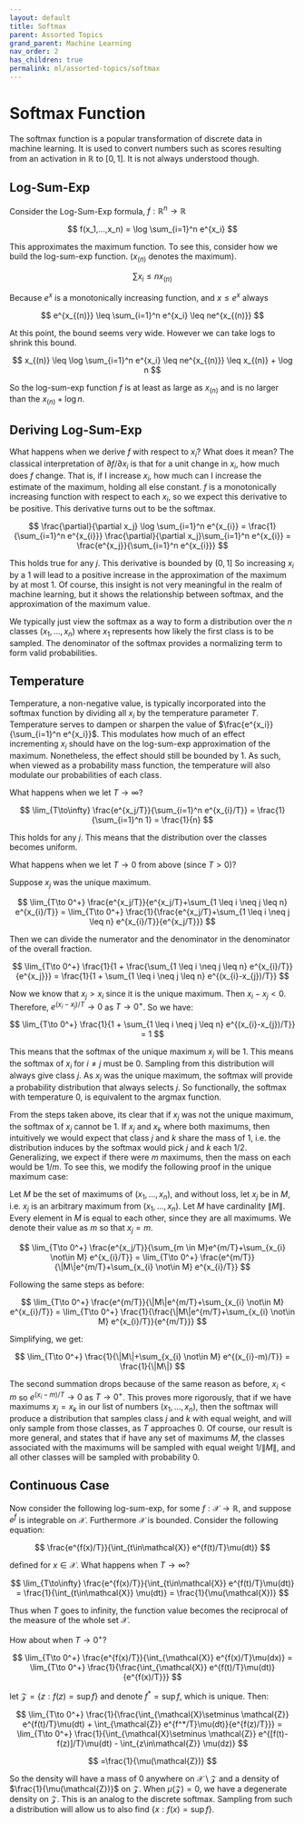 ```yaml
---
layout: default
title: Softmax
parent: Assorted Topics
grand_parent: Machine Learning
nav_order: 2
has_children: true
permalink: ml/assorted-topics/softmax
---
```


# Softmax Function

The softmax function is a popular transformation of discrete data in machine learning. It is used to convert numbers such as scores resulting from an activation in $\mathbb{R}$ to $[0, 1]$. It is not always understood though.

## Log-Sum-Exp

Consider the Log-Sum-Exp formula, $f: \mathbb{R}^n \to \mathbb{R}$

$$
f(x_1,...,x_n) = \log \sum_{i=1}^n e^{x_i}
$$

This approximates the maximum function. To see this, consider how we build the log-sum-exp function. ($x_(n)$ denotes the maximum).

$$
\sum x_i \leq nx_{(n)}
$$

Because $e^x$ is a monotonically increasing function, and $x \leq e^x$ always

$$
e^{x_{(n)}} \leq \sum_{i=1}^n e^{x_i} \leq ne^{x_{(n)}}
$$

At this point, the bound seems very wide. However we can take logs to shrink this bound.

$$
x_{(n)} \leq \log \sum_{i=1}^n e^{x_i} \leq ne^{x_{(n)}} \leq x_{(n)} + \log n
$$

So the log-sum-exp function $f$ is at least as large as $x_{(n)}$ and is no larger than the $x_{(n)}+\log n$.

## Deriving Log-Sum-Exp

What happens when we derive $f$ with respect to $x_i$? What does it mean? The classical interpretation of $\partial f / \partial x_i$ is that for a unit change in $x_i$, how much does $f$ change. That is, if I increase $x_i$, how much can I increase the estimate of the maximum, holding all else constant. $f$ is a monotonically increasing function with respect to each $x_i$, so we expect this derivative to be positive. This derivative turns out to be the softmax.

$$
\frac{\partial}{\partial x_j} \log \sum_{i=1}^n e^{x_{i}} = \frac{1}{\sum_{i=1}^n e^{x_{i}}} \frac{\partial}{\partial x_j}\sum_{i=1}^n e^{x_{i}} = \frac{e^{x_j}}{\sum_{i=1}^n e^{x_{i}}}
$$

This holds true for any $j$. This derivative is bounded by $(0,1]$ So increasing $x_i$ by a 1 will lead to a positive increase in the approximation of the maximum by at most 1. Of course, this insight is not very meaningful in the realm of machine learning, but it shows the relationship between softmax, and the approximation of the maximum value. 

We typically just view the softmax as a way to form a distribution over the $n$ classes $(x_1,...,x_n)$ where $x_1$ represents how likely the first class is to be sampled. The denominator of the softmax provides a normalizing term to form valid probabilities.

## Temperature

Temperature, a non-negative value, is typically incorporated into the softmax function by dividing all $x_i$ by the temperature parameter $T$. Temperature serves to dampen or sharpen the value of $\frac{e^{x_i}}{\sum_{i=1}^n e^{x_i}}$. This modulates how much of an effect incrementing $x_i$ should have on the log-sum-exp approximation of the maximum. Nonetheless, the effect should still be bounded by 1. As such, when viewed as a probability mass function, the temperature will also modulate our probabilities of each class.

What happens when we let $T \to \infty$? 

$$
\lim_{T\to\infty} \frac{e^{x_j/T}}{\sum_{i=1}^n e^{x_{i}/T}} = \frac{1}{\sum_{i=1}^n 1} = \frac{1}{n}
$$

This holds for any $j$. This means that the distribution over the classes becomes uniform.

What happens when we let $T \to 0$ from above (since $T > 0$)?

Suppose $x_j$ was the unique maximum.

$$
\lim_{T\to 0^+} \frac{e^{x_j/T}}{e^{x_j/T}+\sum_{1 \leq i \neq j \leq n} e^{x_{i}/T}} = \lim_{T\to 0^+} \frac{1}{\frac{e^{x_j/T}+\sum_{1 \leq i \neq j \leq n} e^{x_{i}/T}}{e^{x_j/T}}}
$$

Then we can divide the numerator and the denominator in the denominator of the overall fraction.

$$
\lim_{T\to 0^+} \frac{1}{1 + \frac{\sum_{1 \leq i \neq j \leq n} e^{x_{i}/T}}{e^{x_j}}} = \frac{1}{1 + \sum_{1 \leq i \neq j \leq n} e^{(x_{i}-x_{j})/T}}
$$

Now we know that $x_j > x_i$ since it is the unique maximum. Then $x_i - x_j < 0$. Therefore, $e^{(x_{i}-x_{j})/T} \to 0$ as $T \to 0^+$. So we have:

$$
\lim_{T\to 0^+} \frac{1}{1 + \sum_{1 \leq i \neq j \leq n} e^{(x_{i}-x_{j})/T}} = 1
$$

This means that the softmax of the unique maximum $x_j$ will be 1. This means the softmax of $x_i$ for $i \neq j$ must be 0. Sampling from this distribution will always give class $j$. As $x_j$ was the unique maximum, the softmax will provide a probability distribution that always selects $j$. So functionally, the softmax with temperature 0, is equivalent to the argmax function.

From the steps taken above, its clear that if $x_j$ was not the unique maximum, the softmax of $x_j$ cannot be 1. If $x_j$ and $x_k$ where both maximums, then intuitively we would expect that class $j$ and $k$ share the mass of 1, i.e. the distribution induces by the softmax would pick $j$ and $k$ each 1/2. Generalizing, we expect if there were $m$ maximums, then the mass on each would be $1/m$. To see this, we modify the following proof in the unique maximum case:

Let $M$ be the set of maximums of $(x_1,...,x_n)$, and without loss, let $x_j$ be in $M$, i.e. $x_j$ is an arbitrary maximum from $(x_1,...,x_n)$. Let $M$ have cardinality $\|M\|$. Every element in $M$ is equal to each other, since they are all maximums. We denote their value as $m$ so that $x_j = m$.

$$
\lim_{T\to 0^+} \frac{e^{x_j/T}}{\sum_{m \in M}e^{m/T}+\sum_{x_{i} \not\in M} e^{x_{i}/T}} = \lim_{T\to 0^+} \frac{e^{m/T}}{\|M\|e^{m/T}+\sum_{x_{i} \not\in M} e^{x_{i}/T}}
$$

Following the same steps as before:

$$
\lim_{T\to 0^+} \frac{e^{m/T}}{\|M\|e^{m/T}+\sum_{x_{i} \not\in M} e^{x_{i}/T}} = \lim_{T\to 0^+} \frac{1}{\frac{\|M\|e^{m/T}+\sum_{x_{i} \not\in M} e^{x_{i}/T}}{e^{m/T}}}
$$

Simplifying, we get:

$$
\lim_{T\to 0^+} \frac{1}{\|M\|+\sum_{x_{i} \not\in M} e^{(x_{i}-m)/T}} = \frac{1}{\|M\|}
$$

The second summation drops because of the same reason as before, $x_{i} < m$ so $e^{(x_{i} - m)/T} \to 0$ as $T\to 0^+$. This proves more rigorously, that if we have maximums $x_j = x_k$ in our list of numbers $(x_1,...,x_n)$, then the softmax will produce a distribution that samples class $j$ and $k$ with equal weight, and will only sample from those classes, as $T$ approaches 0. Of course, our result is more general, and states that if have any set of maximums $M$, the classes associated with the maximums will be sampled with equal weight $1/\|M\|$, and all other classes will be sampled with probability 0. 

## Continuous Case

Now consider the following log-sum-exp, for some $f : \mathcal{X} \to \mathbb{R}$, and suppose $e^f$ is integrable on $\mathcal{X}$. Furthermore $\mathcal{X}$ is bounded. Consider the following equation:

$$
\frac{e^{f(x)/T}}{\int_{t\in\mathcal{X}} e^{f(t)/T}\mu(dt)}
$$

defined for $x \in \mathcal{X}$. What happens when $T\to \infty$?

$$
\lim_{T\to\infty} \frac{e^{f(x)/T}}{\int_{t\in\mathcal{X}} e^{f(t)/T}\mu(dt)} = \frac{1}{\int_{t\in\mathcal{X}} \mu(dt)} = \frac{1}{\mu(\mathcal{X})}
$$

Thus when $T$ goes to infinity, the function value becomes the reciprocal of the measure of the whole set $\mathcal{X}$.

How about when $T \to 0^+$?

$$
\lim_{T\to 0^+} \frac{e^{f(x)/T}}{\int_{\mathcal{X}} e^{f(x)/T}\mu(dx)} = \lim_{T\to 0^+} \frac{1}{\frac{\int_{\mathcal{X}} e^{f(t)/T}\mu(dt)}{e^{f(x)/T}}}
$$

let $\mathcal{Z} = \{z : f(z) = \sup f \}$ and denote $f^* = \sup f$, which is unique. Then:

$$
\lim_{T\to 0^+} \frac{1}{\frac{\int_{\mathcal{X}\setminus \mathcal{Z}} e^{f(t)/T}\mu(dt) + \int_{\mathcal{Z}} e^{f^*/T}\mu(dt)}{e^{f(z)/T}}} = \lim_{T\to 0^+} \frac{1}{\int_{\mathcal{X}\setminus \mathcal{Z}} e^{[f(t)-f(z)]/T}\mu(dt) - \int_{z\in\mathcal{Z}} \mu(dz)}  
$$

$$
=\frac{1}{\mu(\mathcal{Z})}
$$

So the density will have a mass of 0 anywhere on $\mathcal{X}\setminus \mathcal{Z}$ and a density of $\frac{1}{\mu(\mathcal{Z})}$ on $\mathcal{Z}$. When $\mu(\mathcal{Z}) = 0$, we have a degenerate density on $\mathcal{Z}$. This is an analog to the discrete softmax. Sampling from such a distribution will allow us to also find $\{x : f(x) = \sup f\}$.